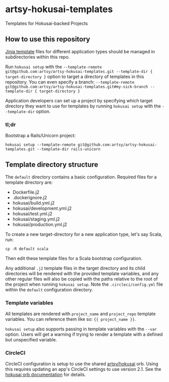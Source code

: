 # artsy-hokusai-templates

Templates for Hokusai-backed Projects

## How to use this repository

[Jinja template](http://jinja.pocoo.org/docs/2.10/) files for different application types should be managed in subdirectories within this repo.

Run `hokusai setup` with the `--template-remote git@github.com:artsy/artsy-hokusai-templates.git --template-dir { target-directory }` option to target a directory of templates in this repository.  You can even specify a branch: `--template-remote git@github.com:artsy/artsy-hokusai-templates.git#my-sick-branch --template-dir { target-directory }`

Application developers can set up a project by specifying which target directory they want to use for templates by running `hokusai setup` with the `--template-dir` option.

### tl;dr

Bootstrap a Rails/Unicorn project:

```shell
hokusai setup --template-remote git@github.com:artsy/artsy-hokusai-templates.git --template-dir rails-unicorn
```

## Template directory structure

The `default` directory contains a basic configuration.  Required files for a template directory are:

- Dockerfile.j2
- .dockerignore.j2
- hokusai/build.yml.j2
- hokusai/development.yml.j2
- hokusai/test.yml.j2
- hokusai/staging.yml.j2
- hokusai/production.yml.j2

To create a new target-directory for a new application type, let's say Scala, run:

```shell
cp -R default scala
```

Then edit these template files for a Scala bootstrap configuration.

Any additional `.j2` template files in the target directory and its child directories will be rendered with the provided template variables, and any other regular files will also be copied with the paths relative to the root of the project when running `hokusai setup`.  Note the `.circleci/config.yml` file within the `default` configuration directory.

### Template variables

All templates are rendered with `project_name` and `project_repo` template variables.  You can reference them like so: `{{ project_name }}`.

`hokusai setup` also supports passing in template variables with the `--var` option.  Users will get a warning if trying to render a template with a defined but unspecified variable.

### CircleCI

CircleCI configuration is setup to use the shared [artsy/hokusai](https://github.com/artsy/orbs/tree/master/src/hokusai) orb. Using this requires updating an app's CircleCI settings to use version 2.1. See the [hokusai orb documentation](https://github.com/artsy/orbs/tree/master/src/hokusai) for details.
